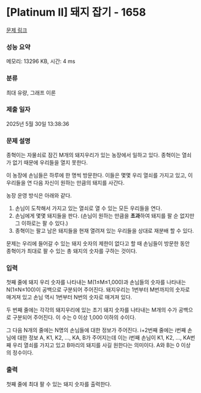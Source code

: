 # [Platinum II] 돼지 잡기 - 1658 

[문제 링크](https://www.acmicpc.net/problem/1658) 

### 성능 요약

메모리: 13296 KB, 시간: 4 ms

### 분류

최대 유량, 그래프 이론

### 제출 일자

2025년 5월 30일 13:38:36

### 문제 설명

<p>종혁이는 자물쇠로 잠긴 M개의 돼지우리가 있는 농장에서 일하고 있다. 종혁이는 열쇠가 없기 때문에 우리들을 열지 못한다.</p>

<p>이 농장에 손님들은 하루에 한 명씩 방문한다. 이들은 몇몇 우리 열쇠를 가지고 있고, 이 우리들을 연 다음 자신이 원하는 만큼의 돼지를 사간다.</p>

<p>농장 운영 방식은 아래와 같다.</p>

<ol>
	<li>손님이 도착해서 가지고 있는 열쇠로 열 수 있는 모든 우리들을 연다.</li>
	<li>손님에게 몇몇 돼지들을 판다. (손님이 원하는 만큼을 <strong>초과</strong>하여 돼지를 팔 순 없지만 그 이하로는 팔 수 있다.)</li>
	<li>종혁이는 팔고 남은 돼지들을 현재 열려져 있는 우리들을 상대로 재분배 할 수 있다.</li>
</ol>

<p>문제는 우리에 들어갈 수 있는 돼지 숫자의 제한이 없다고 할 때 손님들이 방문한 동안 종혁이가 최대로 팔 수 있는 총 돼지의 숫자를 구하는 것이다.</p>

### 입력 

 <p>첫째 줄에 돼지 우리 숫자를 나타내는 M(1≤M≤1,000)과 손님들의 숫자를 나타내는 N(1≤N≤100)이 공백으로 구분되어 주어진다. 돼지우리는 1번부터 M번까지의 숫자로 매겨져 있고 손님 역시 1번부터 N번의 숫자로 매겨져 있다.</p>

<p>두 번째 줄에는 각각의 돼지우리에 있는 초기 돼지 숫자를 나타내는 M개의 수가 공백으로 구분되어 주어진다. 이 수는 0 이상 1,000 이하의 수이다.</p>

<p>그 다음 N개의 줄에는 N명의 손님들에 대한 정보가 주어진다. i+2번째 줄에는 i번째 손님에 대한 정보 A, K1, K2, …, KA, B가 주어지는데 이는 i번째 손님이 K1, K2, …, KA번째 우리 열쇠를 가지고 있고 B마리의 돼지를 사길 원한다는 의미이다. A와 B는 0 이상의 정수이다.</p>

### 출력 

 <p>첫째 줄에 최대 팔 수 있는 돼지 숫자를 출력한다.</p>

